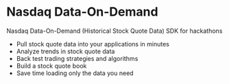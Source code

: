 # Nasdaq Data-On-Demand
Nasdaq Data-On-Demand (Historical Stock Quote Data) SDK for hackathons

* Pull stock quote data into your applications in minutes
* Analyze trends in stock quote data
* Back test trading strategies and algorithms
* Build a stock quote book
* Save time loading only the data you need
